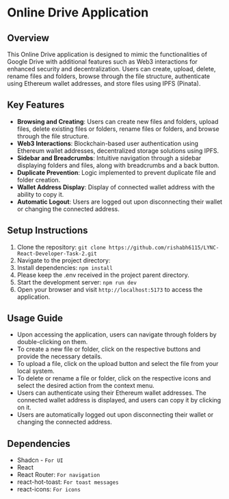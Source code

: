 # Online Drive Application

## Overview
This Online Drive application is designed to mimic the functionalities of Google Drive with additional features such as Web3 interactions for enhanced security and decentralization. Users can create, upload, delete, rename files and folders, browse through the file structure, authenticate using Ethereum wallet addresses, and store files using IPFS (Pinata).

## Key Features
- **Browsing and Creating**: Users can create new files and folders, upload files, delete existing files or folders, rename files or folders, and browse through the file structure.
- **Web3 Interactions**: Blockchain-based user authentication using Ethereum wallet addresses, decentralized storage solutions using IPFS.
- **Sidebar and Breadcrumbs**: Intuitive navigation through a sidebar displaying folders and files, along with breadcrumbs and a back button.
- **Duplicate Prevention**: Logic implemented to prevent duplicate file and folder creation.
- **Wallet Address Display**: Display of connected wallet address with the ability to copy it.
- **Automatic Logout**: Users are logged out upon disconnecting their wallet or changing the connected address.

## Setup Instructions
1. Clone the repository: `git clone https://github.com/rishabh6115/LYNC-React-Developer-Task-2.git`
2. Navigate to the project directory:
3. Install dependencies: `npm install`
4. Please keep the .env received in the project parent directory.
5. Start the development server: `npm run dev`
6. Open your browser and visit `http://localhost:5173` to access the application.

## Usage Guide
- Upon accessing the application, users can navigate through folders by double-clicking on them.
- To create a new file or folder, click on the respective buttons and provide the necessary details.
- To upload a file, click on the upload button and select the file from your local system.
- To delete or rename a file or folder, click on the respective icons and select the desired action from the context menu.
- Users can authenticate using their Ethereum wallet addresses. The connected wallet address is displayed, and users can copy it by clicking on it.
- Users are automatically logged out upon disconnecting their wallet or changing the connected address.

## Dependencies
- Shadcn - `For UI`
- React
- React Router: `For navigation`
- react-hot-toast: `For toast messages`
- react-icons: `For icons`



